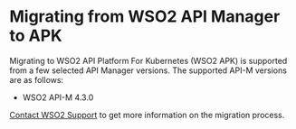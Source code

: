 # Migrating from WSO2 API Manager to APK

Migrating to WSO2 API Platform For Kubernetes (WSO2 APK) is supported from a few selected API Manager versions. The supported API-M versions are as follows:

- WSO2 API-M 4.3.0

[Contact WSO2 Support](https://wso2.com/contact/) to get more information on the migration process.
